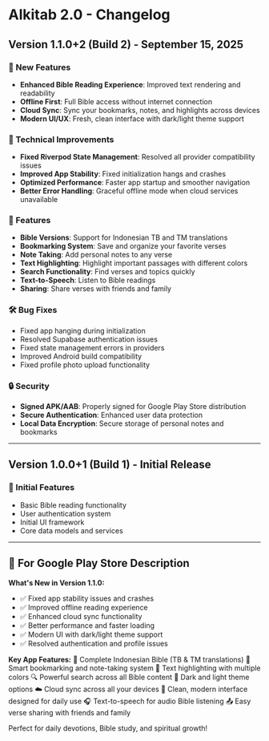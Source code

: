 # Alkitab 2.0 - Changelog

## Version 1.1.0+2 (Build 2) - September 15, 2025

### 🚀 New Features
- **Enhanced Bible Reading Experience**: Improved text rendering and readability
- **Offline First**: Full Bible access without internet connection
- **Cloud Sync**: Sync your bookmarks, notes, and highlights across devices
- **Modern UI/UX**: Fresh, clean interface with dark/light theme support

### 🔧 Technical Improvements
- **Fixed Riverpod State Management**: Resolved all provider compatibility issues
- **Improved App Stability**: Fixed initialization hangs and crashes
- **Optimized Performance**: Faster app startup and smoother navigation
- **Better Error Handling**: Graceful offline mode when cloud services unavailable

### 📱 Features
- **Bible Versions**: Support for Indonesian TB and TM translations
- **Bookmarking System**: Save and organize your favorite verses
- **Note Taking**: Add personal notes to any verse
- **Text Highlighting**: Highlight important passages with different colors
- **Search Functionality**: Find verses and topics quickly
- **Text-to-Speech**: Listen to Bible readings
- **Sharing**: Share verses with friends and family

### 🛠️ Bug Fixes
- Fixed app hanging during initialization
- Resolved Supabase authentication issues
- Fixed state management errors in providers
- Improved Android build compatibility
- Fixed profile photo upload functionality

### 🔒 Security
- **Signed APK/AAB**: Properly signed for Google Play Store distribution
- **Secure Authentication**: Enhanced user data protection
- **Local Data Encryption**: Secure storage of personal notes and bookmarks

---

## Version 1.0.0+1 (Build 1) - Initial Release

### 🎉 Initial Features
- Basic Bible reading functionality
- User authentication system
- Initial UI framework
- Core data models and services

---

## 📱 For Google Play Store Description

**What's New in Version 1.1.0:**
- ✅ Fixed app stability issues and crashes
- ✅ Improved offline reading experience
- ✅ Enhanced cloud sync functionality
- ✅ Better performance and faster loading
- ✅ Modern UI with dark/light theme support
- ✅ Resolved authentication and profile issues

**Key App Features:**
📖 Complete Indonesian Bible (TB & TM translations)
🔖 Smart bookmarking and note-taking system
🎨 Text highlighting with multiple colors
🔍 Powerful search across all Bible content
🌙 Dark and light theme options
☁️ Cloud sync across all your devices
📱 Clean, modern interface designed for daily use
🎧 Text-to-speech for audio Bible listening
📤 Easy verse sharing with friends and family

Perfect for daily devotions, Bible study, and spiritual growth!